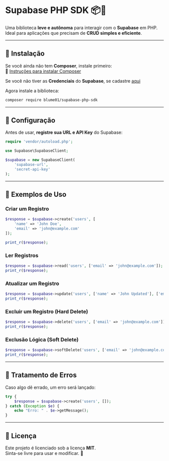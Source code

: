 # Supabase PHP SDK 📦🚀
Uma biblioteca **leve e autônoma** para interagir com o **Supabase** em PHP.  
Ideal para aplicações que precisam de **CRUD simples e eficiente**.

---

## 📌 Instalação
Se você ainda não tem **Composer**, instale primeiro:  
🔗 [Instruções para instalar Composer](https://getcomposer.org/download/)  

Se você não tiver as **Credenciais** do **Supabase**, se cadastre [aqui](https://supabase.com)

Agora instale a biblioteca:
```sh
composer require blume01/supabase-php-sdk
```

---

## 📌 Configuração
Antes de usar, **registre sua URL e API Key** do Supabase:
```php
require 'vendor/autoload.php';

use Supabase\SupabaseClient;

$supabase = new SupabaseClient(
    'supabase-url', 
    'secret-api-key'
);
```

---

## 📌 Exemplos de Uso

### **Criar um Registro**
```php
$response = $supabase->create('users', [
    'name' => 'John Doe',
    'email' => 'john@example.com'
]);

print_r($response);
```

### **Ler Registros**
```php
$response = $supabase->read('users', ['email' => 'john@example.com']);
print_r($response);
```

### **Atualizar um Registro**
```php
$response = $supabase->update('users', ['name' => 'John Updated'], ['email' => 'john@example.com']);
print_r($response);
```

### **Excluir um Registro (Hard Delete)**
```php
$response = $supabase->delete('users', ['email' => 'john@example.com']);
print_r($response);
```

### **Exclusão Lógica (Soft Delete)**
```php
$response = $supabase->softDelete('users', ['email' => 'john@example.com']);
print_r($response);
```

---

## 📌 Tratamento de Erros
Caso algo dê errado, um erro será lançado:
```php
try {
    $response = $supabase->create('users', []);
} catch (Exception $e) {
    echo "Erro: " . $e->getMessage();
}
```

---

## 📌 Licença
Este projeto é licenciado sob a licença **MIT**.  
Sinta-se livre para usar e modificar. 🚀